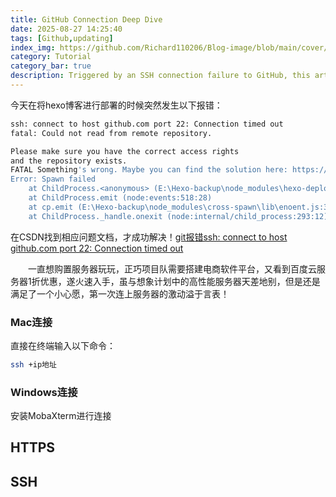 ```yaml
---
title: GitHub Connection Deep Dive
date: 2025-08-27 14:25:40
tags: [Github,updating]
index_img: https://github.com/Richard110206/Blog-image/blob/main/cover/GithubConnection.png?raw=true
category: Tutorial
category_bar: true
description: Triggered by an SSH connection failure to GitHub, this article explores and explains the methods for connecting to GitHub—including via HTTPS and SSH.
---
```


今天在将hexo博客进行部署的时候突然发生以下报错：

```bash
ssh: connect to host github.com port 22: Connection timed out
fatal: Could not read from remote repository.

Please make sure you have the correct access rights
and the repository exists.
FATAL Something's wrong. Maybe you can find the solution here: https://hexo.io/docs/troubleshooting.html
Error: Spawn failed
    at ChildProcess.<anonymous> (E:\Hexo-backup\node_modules\hexo-deployer-git\node_modules\hexo-util\lib\spawn.js:51:21)
    at ChildProcess.emit (node:events:518:28)
    at cp.emit (E:\Hexo-backup\node_modules\cross-spawn\lib\enoent.js:34:29)
    at ChildProcess._handle.onexit (node:internal/child_process:293:12)
```

在CSDN找到相应问题文档，才成功解决！[git报错ssh: connect to host github.com port 22: Connection timed out](https://blog.csdn.net/nightwishh/article/details/99647545?fromshare=blogdetail&sharetype=blogdetail&sharerId=99647545&sharerefer=PC&sharesource=m0_53058983&sharefrom=from_link)

&emsp;&emsp;一直想购置服务器玩玩，正巧项目队需要搭建电商软件平台，又看到百度云服务器1折优惠，遂火速入手，虽与想象计划中的高性能服务器天差地别，但是还是满足了一个小心愿，第一次连上服务器的激动溢于言表！

### Mac连接
直接在终端输入以下命令：
```bash
ssh +ip地址
```

### Windows连接
安装MobaXterm进行连接

## HTTPS
## SSH
